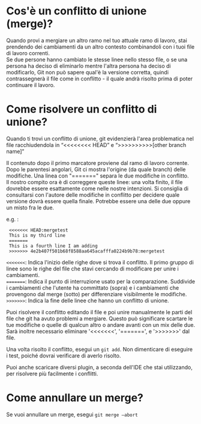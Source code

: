 # Cos'è un conflitto di unione (merge)?

Quando provi a mergiare un altro ramo nel tuo attuale ramo di lavoro, stai prendendo dei cambiamenti da un altro contesto combinandoli con i tuoi file di lavoro correnti.  
Se due persone hanno cambiato le stesse linee nello stesso file, o se una persona ha deciso di eliminarlo mentre l'altra persona ha deciso di modificarlo, Git non può sapere qual'è la versione corretta, quindi contrassegnerà il file come in conflitto - il quale andrà risolto prima di poter continuare il lavoro.  

# Come risolvere un conflitto di unione?

Quando ti trovi un conflitto di unione, git evidenzierà l'area problematica nel file racchiudendola in “<<<<<<<< HEAD” e “>>>>>>>>>>[other branch name]”  

Il contenuto dopo il primo marcatore proviene dal ramo di lavoro corrente. Dopo le parentesi angolari, Git ci mostra l'origine (da quale branch) delle modifiche. Una linea con "=======" separa le due modifiche in conflitto.  
Il nostro compito ora è di correggere queste linee: una volta finito, il file dovrebbe essere esattamente come nelle nostre intenzioni. Si consiglia di consultarsi con l'autore delle modifiche in conflitto per decidere quale versione dovrà essere quella finale. Potrebbe essere una delle due oppure un misto fra le due.  

e.g. :
```
 <<<<<<< HEAD:mergetest
 This is my third line
 =======
 This is a fourth line I am adding
 >>>>>>> 4e2b407f501b68f8588aa645acafffa0224b9b78:mergetest
```

`<<<<<<<`: Indica l'inizio delle righe dove si trova il conflitto. Il primo gruppo di linee sono le righe del file che stavi cercando di modificare per unire i cambiamenti.  
`=======`: Indica il punto di interruzione usato per la comparazione. Suddivide i cambiamenti che l'utente ha committato (sopra) e i cambiamenti che provengono dal merge (sotto) per differenziare visibilmente le modifiche.  
`>>>>>>>`: Indica la fine delle linee che hanno un conflitto di unione.  

Puoi risolvere il conflitto editando il file e poi unire manualmente le parti del file che git ha avuto problemi a mergiare. Questo può significare scartare le tue modifiche o quelle di qualcun altro o andare avanti con un mix delle due. Sarà inoltre necessario eliminare '<<<<<<<', '=======', e '>>>>>>>' dal file.  

Una volta risolto il conflitto, esegui un `git add`. Non dimenticare di eseguire i test, poiché dovrai verificare di averlo risolto.  

Puoi anche scaricare diversi plugin, a seconda dell'IDE che stai utilizzando, per risolvere più facilmente i conflitti.  

# Come annullare un merge?
Se vuoi annullare un merge, esegui `git merge —abort`
